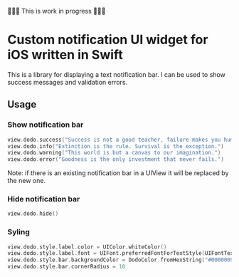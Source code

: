 🔨🔨🔨 This is work in progress 🔨🔨🔨

# Custom notification UI widget for iOS written in Swift

This is a library for displaying a text notification bar. I can be used to show success messages and validation errors.

## Usage

### Show notification bar


```Swift
view.dodo.success("Success is not a good teacher, failure makes you humble.")
view.dodo.info("Extinction is the rule. Survival is the exception.")
view.dodo.warning("This world is but a canvas to our imagination.")
view.dodo.error("Goodness is the only investment that never fails.")

```

Note: if there is an existing notification bar in a UIView it will be replaced by the new one.


### Hide notification bar

```Swift
view.dodo.hide()
```

### Syling

```Swift
view.dodo.style.label.color = UIColor.whiteColor()
view.dodo.style.label.font = UIFont.preferredFontForTextStyle(UIFontTextStyleBody)
view.dodo.style.bar.backgroundColor = DodoColor.fromHexString("#00000090")
view.dodo.style.bar.cornerRadius = 10
```